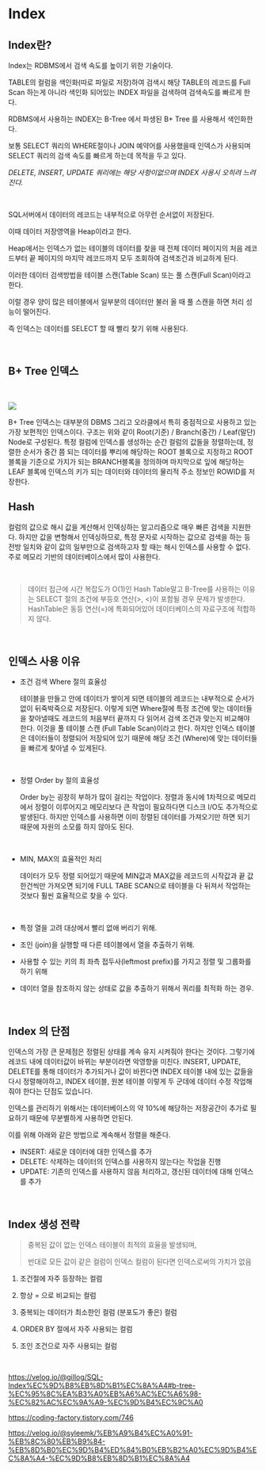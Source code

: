# Index

## Index란?
Index는 RDBMS에서 검색 속도를 높이기 위한 기술이다.

TABLE의 컬럼을 색인화(따로 파일로 저장)하여 검색시 해당 TABLE의 레코드를 Full Scan 하는게 아니라 색인화 되어있는 INDEX 파일을 검색하여 검색속도를 빠르게 한다.

RDBMS에서 사용하는 INDEX는 B-Tree 에서 파생된 B+ Tree 를 사용해서 색인화한다.

보통 SELECT 쿼리의 WHERE절이나 JOIN 예약어를 사용했을때 인덱스가 사용되며 SELECT 쿼리의 검색 속도를 빠르게 하는데 목적을 두고 있다.

<I>DELETE, INSERT, UPDATE 쿼리에는 해당 사항이없으며 INDEX 사용시 오히려 느려진다.</I>

<br>

SQL서버에서 데이터의 레코드는 내부적으로 아무런 순서없이 저장된다.

이때 데이터 저장영역을 Heap이라고 한다.

Heap에서는 인덱스가 없는 테이블의 데이터를 찾을 때 전체 데이터 페이지의 처음 레코드부터 끝 페이지의 마지막 레코드까지 모두 조회하여 검색조건과 비교하게 된다.

이러한 데이터 검색방법을 테이블 스캔(Table Scan) 또는 풀 스캔(Full Scan)이라고 한다.

이럴 경우 양이 많은 테이블에서 일부분의 데이터만 불러 올 때 풀 스캔을 하면 처리 성능이 떨어진다.

즉 인덱스는 데이터를 SELECT 할 때 빨리 찾기 위해 사용된다.

<br>

## B+ Tree 인덱스
<br>

![](https://images.velog.io/images/hellojihyoung/post/578232fe-8cf6-4bf6-9c8e-1f2f093fb8f9/image.png)

B+ Tree 인덱스는 대부분의 DBMS 그리고 오라클에서 특히 중점적으로 사용하고 있는 가장 보편적인 인덱스이다. 구조는 위와 같이 Root(기준) / Branch(중간) / Leaf(말단) Node로 구성된다. 특정 컬럼에 인덱스를 생성하는 순간 컬럼의 값들을 정렬하는데, 정렬한 순서가 중간 쯤 되는 데이터를 뿌리에 해당하는 ROOT 블록으로 지정하고 ROOT 블록을 기준으로 가지가 되는 BRANCH블록을 정의하며 마지막으로 잎에 해당하는 LEAF 블록에 인덱스의 키가 되는 데이터와 데이터의 물리적 주소 정보인 ROWID를 저장한다.
<br>


## Hash
컬럼의 값으로 해시 값을 계산해서 인덱싱하는 알고리즘으로 매우 빠른 검색을 지원한다.
하지만 값을 변형해서 인덱싱하므로, 특정 문자로 시작하는 값으로 검색을 하는 등 전방 일치와 같이 값의 일부만으로 검색하고자 할 때는 해시 인덱스를 사용할 수 없다. 주로 메모리 기반의 데이터베이스에서 많이 사용한다.

<br>

> 데이터 접근에 시간 복잡도가 O(1)인 Hash Table말고 B-Tree를 사용하는 이유는 SELECT 절의 조건에 부등호 연산(>, <)이 포함될 경우 문제가 발생한다. HashTable은 동등 연산(=)에 특화되어있어 데이터베이스의 자료구조에 적합하지 않다. <br> 

<br>

## 인덱스 사용 이유

- 조건 검색 Where 절의 효율성
  
    테이블을 만들고 안에 데이터가 쌓이게 되면 테이블의 레코드는 내부적으로 순서가 없이 뒤죽박죽으로 저장된다. 이렇게 되면 Where절에 특정 조건에 맞는 데이터들을 찾아낼때도 레코드의 처음부터 끝까지 다 읽어서 검색 조건과 맞는지 비교해야 한다. 이것을 풀 테이블 스캔 (Full Table Scan)이라고 한다. 하지만 인덱스 테이블은 데이터들이 정렬되어 저장되어 있기 때문에 해당 조건 (Where)에 맞는 데이터들을 빠르게 찾아낼 수 있게된다.

<br>

- 정렬 Order by 절의 효율성
  
    Order by는 굉장히 부하가 많이 걸리는 작업이다. 정렬과 동시에 1차적으로 메모리에서 정렬이 이루어지고 메모리보다 큰 작업이 필요하다면 디스크 I/O도 추가적으로 발생된다. 하지만 인덱스를 사용하면 이미 정렬된 데이터를 가져오기만 하면 되기 때문에 자원의 소모를 하지 않아도 된다.

<br>

- MIN, MAX의 효율적인 처리
  
    데이터가 모두 정렬 되어있기 때문에 MIN값과 MAX값을 레코드의 시작값과 끝 값 한건씩만 가져오면 되기에 FULL TABE SCAN으로 테이블을 다 뒤져서 작업하는 것보다 훨씬 효율적으로 찾을 수 있다.

<br>

- 특정 열을 고려 대상에서 빨리 없애 버리기 위해.

- 조인 (join)을 실행할 때 다른 테이블에서 열을 추출하기 위해.

- 사용할 수 있는 키의 최 좌측 접두사(leftmost prefix)를 가지고 정렬 및 그룹화를 하기 위해

- 데이터 열을 참조하지 않는 상태로 값을 추출하기 위해서 쿼리를 최적화 하는 경우.

<br>

## Index 의 단점

인덱스의 가장 큰 문제점은 정렬된 상태를 계속 유지 시켜줘야 한다는 것이다. 그렇기에 레코드 내에 데이터값이 바뀌는 부분이라면 악영향을 미친다. INSERT, UPDATE, DELETE를 통해 데이터가 추가되거나 값이 바뀐다면 INDEX 테이블 내에 있는 값들을 다시 정렬해야하고, INDEX 테이블, 원본 테이블 이렇게 두 군데에 데이터 수정 작업해줘야 한다는 단점도 있습니다.

인덱스를 관리하기 위해서는 데이터베이스의 약 10%에 해당하는 저장공간이 추가로 필요하기 때문에 무분별하게 사용하면 안된다.

이를 위해 아래와 같은 방법으로 계속해서 정렬을 해준다.

- INSERT: 새로운 데이터에 대한 인덱스를 추가
- DELETE: 삭제하는 데이터의 인덱스를 사용하지 않는다는 작업을 진행
- UPDATE: 기존의 인덱스를 사용하지 않음 처리하고, 갱신된 데이터에 대해 인덱스를 추가

<br>


## Index 생성 전략

> 중복된 값이 없는 인덱스 테이블이 최적의 효율을 발생되며, 
> 
> 반대로 모든 값이 같은 컬럼이 인덱스 컬럼이 된다면 인덱스로써의 가치가 없음

1. 조건절에 자주 등장하는 컬럼

2. 항상 = 으로 비교되는 컬럼

3. 중복되는 데이터가 최소한인 컬럼 (분포도가 좋은) 컬럼

4. ORDER BY 절에서 자주 사용되는 컬럼

5. 조인 조건으로 자주 사용되는 컬럼

<br>









https://velog.io/@gillog/SQL-Index%EC%9D%B8%EB%8D%B1%EC%8A%A4#b-tree-%EC%95%8C%EA%B3%A0%EB%A6%AC%EC%A6%98-%EC%82%AC%EC%9A%A9-%EC%9D%B4%EC%9C%A0

https://coding-factory.tistory.com/746

https://velog.io/@syleemk/%EB%A9%B4%EC%A0%91-%EB%8C%80%EB%B9%84-%EB%8D%B0%EC%9D%B4%ED%84%B0%EB%B2%A0%EC%9D%B4%EC%8A%A4-%EC%9D%B8%EB%8D%B1%EC%8A%A4